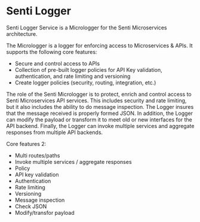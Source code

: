 # Senti Logger
Senti Logger Service is a Micrologger for the Senti Microservices architecture.

The Micrologger is a logger for enforcing access to Microservices & APIs. It supports the following core features: 

- Secure and control access to APIs
- Collection of pre-built logger policies for API Key validation, authentication, and rate limiting and versioning 
- Create logger policies (security, routing, integration, etc.)

The role of the Senti Micrologger is to protect, enrich and control access to Senti Microservices API services. This includes security and rate limiting, but it also includes the ability to do message inspection. The Logger insures that the message received is properly formed JSON. In addition, the Logger can modify the payload or transform it to meet old or new interfaces for the API backend. Finally, the Logger can invoke multiple services and aggregate responses from multiple API backends.

Core features 2:
- Multi routes/paths
- Invoke multiple services / aggregate responses
- Policy
- API key validation
- Authentication
- Rate limiting
- Versioning
- Message inspection
- Check JSON
- Modify/transfor payload